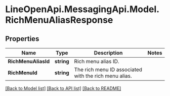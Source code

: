 # LineOpenApi.MessagingApi.Model.RichMenuAliasResponse

## Properties

Name | Type | Description | Notes
------------ | ------------- | ------------- | -------------
**RichMenuAliasId** | **string** | Rich menu alias ID. | 
**RichMenuId** | **string** | The rich menu ID associated with the rich menu alias. | 

[[Back to Model list]](../README.md#documentation-for-models) [[Back to API list]](../README.md#documentation-for-api-endpoints) [[Back to README]](../README.md)

